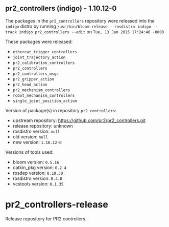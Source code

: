 ## pr2_controllers (indigo) - 1.10.12-0

The packages in the `pr2_controllers` repository were released into the `indigo` distro by running `/usr/bin/bloom-release --rosdistro indigo --track indigo pr2_controllers --edit` on `Tue, 13 Jan 2015 17:24:46 -0000`

These packages were released:
- `ethercat_trigger_controllers`
- `joint_trajectory_action`
- `pr2_calibration_controllers`
- `pr2_controllers`
- `pr2_controllers_msgs`
- `pr2_gripper_action`
- `pr2_head_action`
- `pr2_mechanism_controllers`
- `robot_mechanism_controllers`
- `single_joint_position_action`

Version of package(s) in repository `pr2_controllers`:
- upstream repository: https://github.com/pr2/pr2_controllers.git
- release repository: unknown
- rosdistro version: `null`
- old version: `null`
- new version: `1.10.12-0`

Versions of tools used:
- bloom version: `0.5.16`
- catkin_pkg version: `0.2.4`
- rosdep version: `0.10.30`
- rosdistro version: `0.4.0`
- vcstools version: `0.1.35`


pr2_controllers-release
=======================

Release repository for PR2 controllers.
